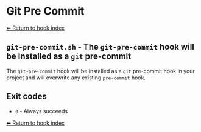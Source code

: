 # Git Pre Commit

[⬅ Return to hook index](index.md)


## `git-pre-commit.sh` - The `git-pre-commit` hook will be installed as a `git` pre-commit

The `git-pre-commit` hook will be installed as a `git` pre-commit hook in your project and will
overwrite any existing `pre-commit` hook.

## Exit codes

- `0` - Always succeeds

[⬅ Return to hook index](index.md)
